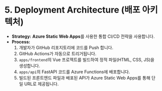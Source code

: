 # 5. Deployment Architecture (배포 아키텍처)

* **Strategy:** **Azure Static Web Apps**를 사용한 통합 CI/CD 전략을 사용합니다.
* **Process:**
    1.  개발자가 GitHub 리포지토리에 코드를 Push 합니다.
    2.  GitHub Actions가 자동으로 트리거됩니다.
    3.  `apps/frontend`의 Vue 프로젝트를 빌드하여 정적 파일(HTML, CSS, JS)을 생성합니다.
    4.  `apps/api`의 FastAPI 코드를 Azure Functions에 배포합니다.
    5.  빌드된 프론트엔드 파일과 배포된 API가 Azure Static Web Apps를 통해 단일 URL로 제공됩니다.